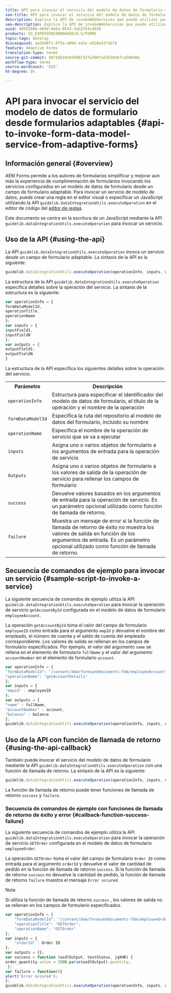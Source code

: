 ```yaml
---
title: API para invocar el servicio del modelo de datos de formulario desde formularios adaptables
seo-title: API para invocar el servicio del modelo de datos de formulario desde formularios adaptables
description: Explica la API de invokeWebServices que puede utilizar para invocar servicios web escritos en WSDL desde un campo de formulario adaptable.
seo-description: Explica la API de invokeWebServices que puede utilizar para invocar servicios web escritos en WSDL desde un campo de formulario adaptable.
uuid: 40561086-e69d-4e6a-9543-1eb2f54cd836
products: SG_EXPERIENCEMANAGER/6.5/FORMS
topic-tags: develop
discoiquuid: aa3e50f1-8f5a-489d-a42e-a928e437ab79
feature: Adaptive Forms
translation-type: tm+mt
source-git-commit: 48726639e93696f32fa368fad2630e6fca50640e
workflow-type: tm+mt
source-wordcount: '515'
ht-degree: 0%

---
```



# API para invocar el servicio del modelo de datos de formulario desde formularios adaptables {#api-to-invoke-form-data-model-service-from-adaptive-forms}

## Información general {#overview}

AEM Forms permite a los autores de formularios simplificar y mejorar aún más la experiencia de cumplimentación de formularios invocando los servicios configurados en un modelo de datos de formulario desde un campo de formulario adaptable. Para invocar un servicio de modelo de datos, puede crear una regla en el editor visual o especificar un JavaScript utilizando la API `guidelib.dataIntegrationUtils.executeOperation` en el editor de código del [editor de reglas](/help/forms/using/rule-editor.md).

Este documento se centra en la escritura de un JavaScript mediante la API `guidelib.dataIntegrationUtils.executeOperation` para invocar un servicio.

## Uso de la API {#using-the-api}

La API `guidelib.dataIntegrationUtils.executeOperation` invoca un servicio desde un campo de formulario adaptable. La sintaxis de la API es la siguiente:

```javascript
guidelib.dataIntegrationUtils.executeOperation(operationInfo, inputs, outputs)
```

La estructura de la API `guidelib.dataIntegrationUtils.executeOperation` especifica detalles sobre la operación del servicio. La sintaxis de la estructura es la siguiente:

```javascript
var operationInfo = {
formDataModelId,
operationTitle,
operationName
};
var inputs = {
inputField1,
inputFieldN
};
var outputs = {
outputField1,
outputFieldN
}
```

La estructura de la API especifica los siguientes detalles sobre la operación del servicio.

<table>
 <tbody>
  <tr>
   <th>Parámetro</th>
   <th>Descripción</th>
  </tr>
  <tr>
   <td><code>operationInfo</code></td>
   <td>Estructura para especificar el identificador del modelo de datos de formulario, el título de la operación y el nombre de la operación</td>
  </tr>
  <tr>
   <td><code>formDataModelId</code></td>
   <td>Especifica la ruta del repositorio al modelo de datos del formulario, incluido su nombre</td>
  </tr>
  <tr>
   <td><code>operationName</code></td>
   <td>Especifica el nombre de la operación de servicio que se va a ejecutar</td>
  </tr>
  <tr>
   <td><code>inputs</code></td>
   <td>Asigna uno o varios objetos de formulario a los argumentos de entrada para la operación de servicio</td>
  </tr>
  <tr>
   <td><code>Outputs</code></td>
   <td>Asigna uno o varios objetos de formulario a los valores de salida de la operación de servicio para rellenar los campos de formulario<br /> </td>
  </tr>
  <tr>
   <td><code>success</code></td>
   <td>Devuelve valores basados en los argumentos de entrada para la operación de servicio. Es un parámetro opcional utilizado como función de llamada de retorno.<br /> </td>
  </tr>
  <tr>
   <td><code>failure</code></td>
   <td>Muestra un mensaje de error si la función de llamada de retorno de éxito no muestra los valores de salida en función de los argumentos de entrada. Es un parámetro opcional utilizado como función de llamada de retorno.<br /> </td>
  </tr>
 </tbody>
</table>

## Secuencia de comandos de ejemplo para invocar un servicio {#sample-script-to-invoke-a-service}

La siguiente secuencia de comandos de ejemplo utiliza la API `guidelib.dataIntegrationUtils.executeOperation` para invocar la operación de servicio `getAccountById` configurada en el modelo de datos de formulario `employeeAccount`.

La operación `getAccountById` toma el valor del campo de formulario `employeeID` como entrada para el argumento `empId` y devuelve el nombre del empleado, el número de cuenta y el saldo de cuenta del empleado correspondiente. Los valores de salida se rellenan en los campos de formulario especificados. Por ejemplo, el valor del argumento `name` se rellena en el elemento de formulario `fullName` y el valor del argumento `accountNumber` en el elemento de formulario `account`.

```javascript
var operationInfo = {
"formDataModelId": "/content/dam/formsanddocuments-fdm/employeeAccount",
"operationName": "getAccountDetails"
};
var inputs = {
"empid" : employeeID
};
var outputs = {
"name" : fullName,
"accountNumber" : account,
"balance" : balance
};
guidelib.dataIntegrationUtils.executeOperation(operationInfo, inputs, outputs);
```

## Uso de la API con función de llamada de retorno {#using-the-api-callback}

También puede invocar el servicio del modelo de datos de formulario mediante la API `guidelib.dataIntegrationUtils.executeOperation` con una función de llamada de retorno. La sintaxis de la API es la siguiente:

```javascript
guidelib.dataIntegrationUtils.executeOperation(operationInfo, inputs, outputs, callbackFunction)
```

La función de llamada de retorno puede tener funciones de llamada de retorno `success` y `failure`.

### Secuencia de comandos de ejemplo con funciones de llamada de retorno de éxito y error {#callback-function-success-failure}

La siguiente secuencia de comandos de ejemplo utiliza la API `guidelib.dataIntegrationUtils.executeOperation` para invocar la operación de servicio `GETOrder` configurada en el modelo de datos de formulario `employeeOrder`.

La operación `GETOrder` toma el valor del campo de formulario `Order ID` como entrada para el argumento `orderId` y devuelve el valor de cantidad de pedido en la función de llamada de retorno `success`.  Si la función de llamada de retorno `success` no devuelve la cantidad de pedido, la función de llamada de retorno `failure` muestra el mensaje `Error occured`.

>[!NOTE]
>
> Si utiliza la función de llamada de retorno `success` , los valores de salida no se rellenan en los campos de formulario especificados.

```javascript
var operationInfo = {
    "formDataModelId": "/content/dam/formsanddocuments-fdm/employeeOrder",
    "operationTitle": "GETOrder",
    "operationName": "GETOrder"
};
var inputs = {
    "orderId" : Order ID
};
var outputs = {};
var success = function (wsdlOutput, textStatus, jqXHR) {
order_quantity.value = JSON.parse(wsdlOutput).quantity;
 };
var failure = function(){
alert('Error occured');
};
guidelib.dataIntegrationUtils.executeOperation(operationInfo, inputs, outputs, success, failure);
```
